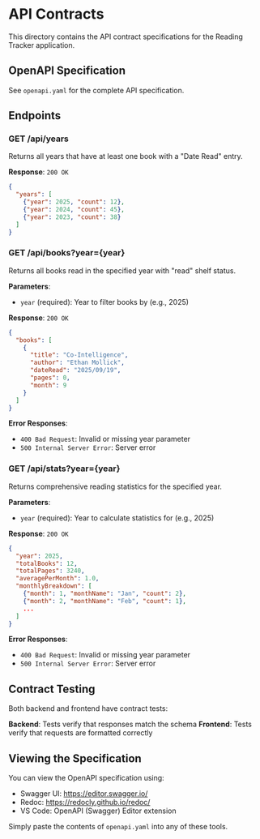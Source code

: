 # API Contracts

This directory contains the API contract specifications for the Reading Tracker application.

## OpenAPI Specification

See `openapi.yaml` for the complete API specification.

## Endpoints

### GET /api/years

Returns all years that have at least one book with a "Date Read" entry.

**Response**: `200 OK`
```json
{
  "years": [
    {"year": 2025, "count": 12},
    {"year": 2024, "count": 45},
    {"year": 2023, "count": 38}
  ]
}
```

### GET /api/books?year={year}

Returns all books read in the specified year with "read" shelf status.

**Parameters**:
- `year` (required): Year to filter books by (e.g., 2025)

**Response**: `200 OK`
```json
{
  "books": [
    {
      "title": "Co-Intelligence",
      "author": "Ethan Mollick",
      "dateRead": "2025/09/19",
      "pages": 0,
      "month": 9
    }
  ]
}
```

**Error Responses**:
- `400 Bad Request`: Invalid or missing year parameter
- `500 Internal Server Error`: Server error

### GET /api/stats?year={year}

Returns comprehensive reading statistics for the specified year.

**Parameters**:
- `year` (required): Year to calculate statistics for (e.g., 2025)

**Response**: `200 OK`
```json
{
  "year": 2025,
  "totalBooks": 12,
  "totalPages": 3240,
  "averagePerMonth": 1.0,
  "monthlyBreakdown": [
    {"month": 1, "monthName": "Jan", "count": 2},
    {"month": 2, "monthName": "Feb", "count": 1},
    ...
  ]
}
```

**Error Responses**:
- `400 Bad Request`: Invalid or missing year parameter
- `500 Internal Server Error`: Server error

## Contract Testing

Both backend and frontend have contract tests:

**Backend**: Tests verify that responses match the schema
**Frontend**: Tests verify that requests are formatted correctly

## Viewing the Specification

You can view the OpenAPI specification using:

- Swagger UI: https://editor.swagger.io/
- Redoc: https://redocly.github.io/redoc/
- VS Code: OpenAPI (Swagger) Editor extension

Simply paste the contents of `openapi.yaml` into any of these tools.
